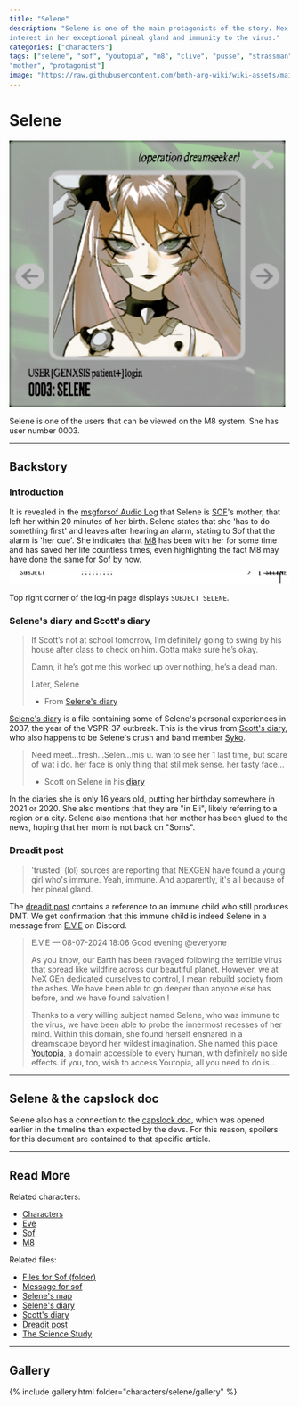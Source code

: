 ```yaml
---
title: "Selene"
description: "Selene is one of the main protagonists of the story. Nex Gen refers to her as NYX-01 and has a keen 
interest in her exceptional pineal gland and immunity to the virus."
categories: ["characters"]
tags: ["selene", "sof", "youtopia", "m8", "clive", "pusse", "strassman", "eve", "indole alkaloid structure", "pineal gland", 
"mother", "protagonist"]
image: "https://raw.githubusercontent.com/bmth-arg-wiki/wiki-assets/main/characters/selene/3selene.png"
---
```

# Selene

![Selene's Avatar](https://raw.githubusercontent.com/bmth-arg-wiki/wiki-assets/main/characters/selene/3selene.png)

Selene is one of the users that can be viewed on the M8 system. She has user number 0003.

***

## Backstory

### Introduction

It is revealed in the [msgforsof Audio Log](../for-sof/msgforsof) that Selene is [SOF](sof)'s mother, that left her within 20 minutes of her birth. Selene states 
that she 'has to do something first' and leaves after hearing an alarm, stating to Sof that 
the alarm is 'her cue'. She indicates that [M8](../m8) has been with her for some 
time and has saved her life countless times, even highlighting the fact M8 may have 
done the same for Sof by now.

![Subject Selene](https://raw.githubusercontent.com/bmth-arg-wiki/wiki-assets/main/characters/selene/gallery/subject-selene.png)

Top right corner of the log-in page displays `SUBJECT SELENE`.

### Selene's diary and Scott's diary

> If Scott’s not at school tomorrow, I’m definitely going to swing by his house after class to check on him. Gotta make sure he’s okay.
>
> Damn, it he’s got me this worked up over nothing, he’s a dead man.
>
> Later,
> Selene
> 
> - From [Selene's diary](../for-sof/selene_personal_journal)

[Selene's diary](../for-sof/selene_personal_journal) is a file containing some of 
Selene's personal experiences in 2037, the year of the VSPR-37 outbreak. 
This is the virus from [Scott's diary](../for-sof/scott_personal_journal), who also happens 
to be Selene's crush and band member [Syko](syko).

> Need meet…fresh…Selen…mis u. wan to see her 1 last time, but scare of wat i do. her face is only thing that stil mek sense.
her tasty face…
> - Scott on Selene in his [diary](../for-sof/scott_personal_journal)

In the diaries she is only 16 years old, putting her birthday somewhere in 2021 or 2020.
She also mentions that they are "in Eli", likely referring to a region or a city. 
Selene also mentions that her mother has been glued to the news, hoping that her mom is not 
back on "Soms".

### Dreadit post

> 'trusted' (lol) sources are reporting that NEXGEN have found a
> young girl who's immune. Yeah, immune. And apparently, it's all because of her pineal
> gland.

The [dreadit post](../for-sof/dreadit) contains a reference to an immune child who still produces 
DMT. We get confirmation that this immune child is indeed Selene in a message from [E.V.E](eve) 
on Discord.

>E.V.E — 08-07-2024 18:06
> Good evening @everyone
>
>As you know, our Earth has been ravaged following the terrible virus that spread like wildfire across our beautiful planet. However, we at NeX GEn dedicated ourselves to control, I mean rebuild society from the ashes. We have been able to go deeper than anyone else has before, and we have found salvation !
>
>Thanks to a very willing subject named Selene, who was immune to the virus, we have been able to probe the innermost recesses of her mind. Within this domain, she found herself ensnared in a dreamscape beyond her wildest imagination. She named this place [Youtopia](../lore/youtopia), a domain accessible to every human, with definitely no side effects. if you, too, wish to access Youtopia, all you need to do is…

***

## Selene & the capslock doc

Selene also has a connection to the [capslock doc](../for-sof/capslock_doc), which 
was opened earlier in the timeline than expected by the devs. For this reason, 
spoilers for this document are contained to that specific article.

***

## Read More

Related characters:

- [Characters](../characters)
- [Eve](eve)
- [Sof](sof)
- [M8](../m8)

Related files:

- [Files for Sof (folder)](../for-sof)
- [Message for sof](../for-sof/msgforsof)
- [Selene's map](../for-sof/selenes_map)
- [Selene's diary](../for-sof/selene_personal_journal)
- [Scott's diary](../for-sof/scott_personal_journal)
- [Dreadit post](../for-sof/dreadit)
- [The Science Study](../for-sof/thesciencestudy)

***

## Gallery

{% include gallery.html folder="characters/selene/gallery" %}